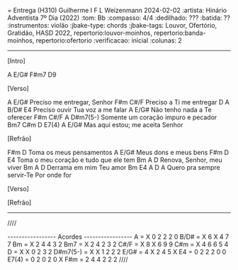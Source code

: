 = Entrega (H310)
Guilherme I F L Weizenmann
2024-02-02
:artista:  Hinário Adventista 7º Dia (2022)
:tom: Bb
:compasso: 4/4
:dedilhado: ???
:batida: ??
:instrumentos: violão
:jbake-type: chords
:jbake-tags: Louvor, Ofertório, Gratidão, HASD 2022, repertorio:louvor-moinhos, repertorio:banda-moinhos, repertorio:ofertorio
:verificacao: inicial
:colunas: 2


----
[Intro]

A  E/G#  F#m7  D9

[Verso]

A                   E/G#
Preciso me entregar, Senhor
F#m                     C#/F
Preciso a Ti me entregar
D                    A        B/D# E4
Preciso ouvir Tua voz a me falar
A                     E/G#
Não tenho nada a Te oferecer
F#m               C#/F    A      D#m7(5-)
Somente um coração impuro e pecador
Bm7     C#m   D    E7(4)     A   E/G#
Mas aqui estou; me aceita Senhor

[Refrão]

F#m                  D
Toma os meus pensamentos
                      A   E/G#
Meus dons e meus bens
F#m               D                  E4
Toma o meu coração e tudo que ele tem
 Bm             A      D
Renova, Senhor, meu viver
 Bm            A   D
Derrama em mim Teu amor
Bm                    E4               A  D  A
Quero pra sempre servir-Te Por onde for

[Verso]

[Refrão]

----
////

----------------- Acordes -----------------
A = X 0 2 2 2 0
B/D# = X 6 X 4 7 7
Bm = X 2 4 4 3 2
Bm7 = X 2 4 2 3 2
C#/F = X 8 X 6 9 9
C#m = X 4 6 6 5 4
D = X X 0 2 3 2
D#m7(5-) = X X 1 2 2 2
E/G# = 4 X 2 4 5 X
E4 = 0 2 2 2 0 0
E7(4) = 0 2 0 2 0 X
F#m = 2 4 4 2 2 2
////